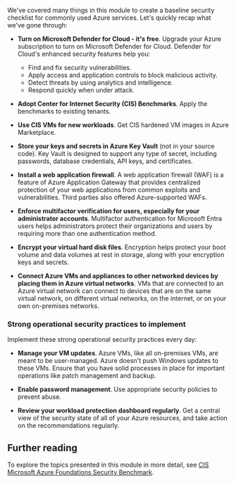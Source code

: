 We've covered many things in this module to create a baseline security checklist for commonly used Azure services. Let's quickly recap what we've gone through:

- **Turn on Microsoft Defender for Cloud - it's free**. Upgrade your Azure subscription to turn on Microsoft Defender for Cloud. Defender for Cloud's enhanced security features help you:

  - Find and fix security vulnerabilities.
  - Apply access and application controls to block malicious activity.
  - Detect threats by using analytics and intelligence.
  - Respond quickly when under attack.

- **Adopt Center for Internet Security (CIS) Benchmarks**. Apply the benchmarks to existing tenants.

- **Use CIS VMs for new workloads**. Get CIS hardened VM images in Azure Marketplace.

- **Store your keys and secrets in Azure Key Vault** (not in your source code). Key Vault is designed to support any type of secret, including passwords, database credentials, API keys, and certificates.

- **Install a web application firewall**. A web application firewall (WAF) is a feature of Azure Application Gateway that provides centralized protection of your web applications from common exploits and vulnerabilities. Third parties also offered Azure-supported WAFs.

- **Enforce multifactor verification for users, especially for your administrator accounts**. Multifactor authentication for Microsoft Entra users helps administrators protect their organizations and users by requiring more than one authentication method.

- **Encrypt your virtual hard disk files**. Encryption helps protect your boot volume and data volumes at rest in storage, along with your encryption keys and secrets.

- **Connect Azure VMs and appliances to other networked devices by placing them in Azure virtual networks**. VMs that are connected to an Azure virtual network can connect to devices that are on the same virtual network, on different virtual networks, on the internet, or on your own on-premises networks.

### Strong operational security practices to implement

Implement these strong operational security practices every day:

- **Manage your VM updates**. Azure VMs, like all on-premises VMs, are meant to be user-managed. Azure doesn't push Windows updates to these VMs. Ensure that you have solid processes in place for important operations like patch management and backup.

- **Enable password management**. Use appropriate security policies to prevent abuse.

- **Review your workload protection dashboard regularly**. Get a central view of the security state of all of your Azure resources, and take action on the recommendations regularly.

## Further reading

To explore the topics presented in this module in more detail, see [CIS Microsoft Azure Foundations Security Benchmark](/security/benchmark/azure/v2-cis-benchmark).
